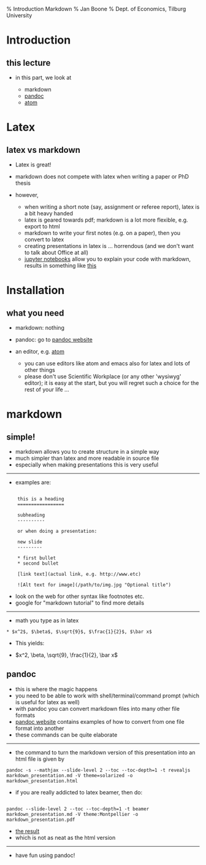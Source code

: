 % Introduction Markdown
% Jan Boone 
% Dept. of Economics, Tilburg University


Introduction
================

this lecture
------------

* in this part, we look at

    * markdown
    * [pandoc](http://pandoc.org/demos.html)
    * [atom](https://atom.io/)


Latex
=====

latex vs markdown
-----------------

* Latex is great!
* markdown does not compete with latex when writing a paper or PhD
  thesis
* however,

    * when writing a short note (say, assignment or referee report), latex is a bit heavy handed
    * latex is geared towards pdf; markdown is a lot more flexible,
      e.g. export to html
    * markdown to write your first notes (e.g. on a paper), then you
      convert to latex
	* creating presentations in latex is ... horrendous (and we don't
      want to talk about Office at all)
    * [jupyter notebooks](http://jupyter.org/) allow you to explain
      your code with markdown, results in something like [this](http://janboone.github.io/Deductible_Health_Insurance/)

Installation
============

what you need
-------------

* markdown: nothing
* pandoc: go to [pandoc website](http://pandoc.org/installing.html)
* an editor, e.g. [atom](https://atom.io/)

    * you can use editors like atom and emacs also for latex and lots
      of other things
    * please don't use Scientific Workplace (or any other 'wysiwyg'
      editor); it is easy at the start, but you will regret such a
      choice for the rest of your life ...


markdown
========

simple!
-------

* markdown allows you to create structure in a simple way
* much simpler than latex and more readable in source file
* especially when making presentations this is very useful

-------


* examples are:

```

    this is a heading
    =================

    subheading
    ----------

    or when doing a presentation:

    new slide
    ---------

    * first bullet
    * second bullet

    [link text](actual link, e.g. http://www.etc)

    ![Alt text for image](/path/to/img.jpg "Optional title")

```

* look on the web for other syntax like footnotes etc.
* google for "markdown tutorial" to find more details

-------

* math you type as in latex

```
* $x^2$, $\beta$, $\sqrt{9}$, $\frac{1}{2}$, $\bar x$

```

* This yields:

* $x^2, \beta, \sqrt{9}, \frac{1}{2}, \bar x$



pandoc
------

* this is where the magic happens
* you need to be able to work with shell/terminal/command prompt
  (which is useful for latex as well)
* with pandoc you can convert markdown files into many other file
  formats
* [pandoc website](http://pandoc.org/demos.html) contains examples of
  how to convert from one file format into another
* these commands can be quite elaborate

--------

* the command to turn the markdown version of this presentation into
  an html file is given by


```
pandoc -s --mathjax --slide-level 2 --toc --toc-depth=1 -t revealjs markdown_presentation.md -V theme=solarized -o markdown_presentation.html

```

* if you are really addicted to latex beamer, then do:

```

pandoc --slide-level 2 --toc --toc-depth=1 -t beamer markdown_presentation.md -V theme:Montpellier -o markdown_presentation.pdf

```

* [the result](http://janboone.github.io/department/markdown_presentation.pdf)
* which is not as neat as the html version

------


* have fun using pandoc!


<!--

How to turn this markdown file into a presentation:

pandoc -s --mathjax --slide-level 2 --toc --toc-depth=1 -t revealjs markdown_presentation.md -V theme=solarized -o markdown_presentation.html

pandoc --slide-level 2 --toc --toc-depth=1 -t beamer markdown_presentation.md -V theme:Montpellier -o markdown_presentation.pdf




new slide:

------------


-->
